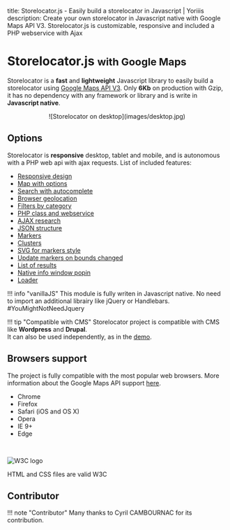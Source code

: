 title: Storelocator.js - Easily build a storelocator in Javascript | Yoriiis
description: Create your own storelocator in Javascript native with Google Maps API V3. Storelocator.js is customizable, responsive and included a PHP webservice with Ajax

# Storelocator.js <small>with Google Maps</small>

Storelocator is a **fast** and **lightweight** Javascript library to easily build a storelocator using <a href="https://developers.google.com/maps/documentation/javascript/" target="_blank" title="Documentation">Google Maps API V3</a>. Only **6Kb** on production with Gzip, it has no dependency with any framework or library and is write in **Javascript native**.

<center style="image-rendering: -webkit-optimize-contrast;">
![Storelocator on desktop](images/desktop.jpg)
</center>

## Options

Storelocator is **responsive** desktop, tablet and mobile, and is autonomous with a PHP web api with ajax requests. List of included features:

* [Responsive design](features.md#responsive-design)
* [Map with options](features.md#maps-options)
* [Search with autocomplete](features.md#autocomplete)
* [Browser geolocation](features.md#geolocation)
* [Filters by category](features.md#filters)
* [PHP class and webservice](features.md#php-class-and-webservice)
* [AJAX research](features.md#ajax-research)
* [JSON structure](features.md#json-structure)
* [Markers](features.md#markers)
* [Clusters](features.md#clusters)
* [SVG for markers style](features.md#markers)
* [Update markers on bounds changed](features.md#markers-update-on-bounds-changed)
* [List of results](features.md#results)
* [Native info window popin](features.md#infowindow)
* [Loader](features.md#loader)

!!! info "vanillaJS"
    This module is fully writen in Javascript native. No need to import an additional librairy like jQuery or Handlebars. #YouMightNotNeedJquery

!!! tip "Compatible with CMS"
    Storelocator project is compatible with CMS like <strong>Wordpress</strong> and <strong>Drupal</strong>.<br />
    It can also be used independently, as in the [demo](demo.md).

## Browsers support

The project is fully compatible with the most popular web browsers. More information about the Google Maps API support <a href="https://developers.google.com/maps/documentation/javascript/browsersupport?hl=fr" target="_blank" title="Documentation">here</a>.

* Chrome
* Firefox
* Safari (iOS and OS X)
* Opera
* IE 9+
* Edge

<br />
<p><img src="https://www.w3.org/Icons/w3c_home.png" alt="W3C logo" /></p>
HTML and CSS files are valid W3C

## Contributor

!!! note "Contributor"
    Many thanks to Cyril CAMBOURNAC for its contribution.

<script>
  ((window.gitter = {}).chat = {}).options = {
    room: 'store-locator/store-locator'
  };
</script>
<script src="https://sidecar.gitter.im/dist/sidecar.v1.js" async defer></script>